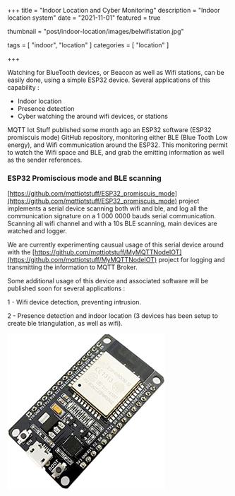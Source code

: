 +++
title = "Indoor Location and Cyber Monitoring"
description = "Indoor location system"
date = "2021-11-01"
featured = true

thumbnail = "post/indoor-location/images/belwifistation.jpg"

tags = [
    "indoor", "location"
]
categories = [
    "location"
]

+++



Watching for BlueTooth devices, or Beacon as well as Wifi stations, can be easily done, using a simple ESP32 device.  Several applications of this capability :

- Indoor location
- Presence detection
- Cyber watching the around wifi devices, or stations



<!--more-->



MQTT Iot Stuff published some month ago an ESP32 software (ESP32 promiscuis mode) GitHub repository, monitoring either BLE (Blue Tooth Low energy), and Wifi communication around the ESP32. This monitoring permit to watch the Wifi space and BLE, and grab the emitting information as well as the sender references.



### ESP32 Promiscious mode and BLE scanning



[https://github.com/mqttiotstuff/ESP32_promiscuis_mode](https://github.com/mqttiotstuff/ESP32_promiscuis_mode) project implements a serial device scanning both wifi and ble, and log all the communication signature on a 1 000 0000 bauds serial communication. Scanning all wifi channel and with a 10s BLE scanning, main devices are watched and logger.

We are currently experimenting causual usage of this serial device around with the [https://github.com/mqttiotstuff/MyMQTTNodeIOT](https://github.com/mqttiotstuff/MyMQTTNodeIOT) project for logging and transmitting the information to MQTT Broker. 

Some additional usage of this device and associated software will be published soon for several applications : 

1 -  Wifi device detection, preventing intrusion.

2 - Presence detection and indoor location (3 devices has been setup to create ble triangulation, as well as wifi).



![](images/esp32_dev.jpg)



